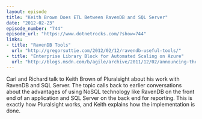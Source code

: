 ```yaml
---
layout: episode
title: "Keith Brown Does ETL Between RavenDB and SQL Server"
date: "2012-02-23"
episode_number: "744"
episode_url: "https://www.dotnetrocks.com/?show=744"
links:
- title: "RavenDB Tools"
  url: "http://gregorsuttie.com/2012/02/12/ravendb-useful-tools/"
- title: "Enterprise Library Block for Automated Scaling on Azure"
  url: "http://blogs.msdn.com/b/agile/archive/2011/12/02/announcing-the-enterprise-library-integration-pack-for-windows-azure-with-autoscaling-transient-fault-handling-and-more.aspx"
---
```


Carl and Richard talk to Keith Brown of Pluralsight about his work with RavenDB and SQL Server. The topic calls back to earlier conversations about the advantages of using NoSQL technology like RavenDB on the front end of an application and SQL Server on the back end for reporting. This is exactly how Pluralsight works, and Keith explains how the implementation is done.
